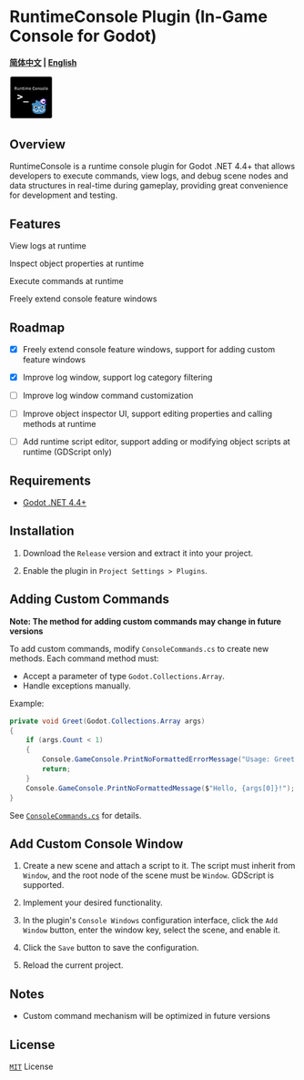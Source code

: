# RuntimeConsole Plugin (In-Game Console for Godot)

**[简体中文](README.md) | [English](README_en.md)**

<img src="RuntimeConsoleIcon.png" width="15%">

## Overview
RuntimeConsole is a runtime console plugin for Godot .NET 4.4+ that allows developers to execute commands, view logs, and debug scene nodes and data structures in real-time during gameplay, providing great convenience for development and testing.

## Features

View logs at runtime

Inspect object properties at runtime

Execute commands at runtime

Freely extend console feature windows

## Roadmap

- [x] Freely extend console feature windows, support for adding custom feature windows

- [x] Improve log window, support log category filtering

- [ ] Improve log window command customization

- [ ] Improve object inspector UI, support editing properties and calling methods at runtime

- [ ] Add runtime script editor, support adding or modifying object scripts at runtime (GDScript only)

## Requirements

- [Godot .NET 4.4+](https://godotengine.org/download/windows/)

## Installation

1. Download the `Release` version and extract it into your project.

2. Enable the plugin in `Project Settings > Plugins`.

## Adding Custom Commands

**Note: The method for adding custom commands may change in future versions**

To add custom commands, modify `ConsoleCommands.cs` to create new methods.
Each command method must:
- Accept a parameter of type `Godot.Collections.Array`.
- Handle exceptions manually.

Example:
```csharp
private void Greet(Godot.Collections.Array args)
{
    if (args.Count < 1)
    {
        Console.GameConsole.PrintNoFormattedErrorMessage("Usage: Greet <name>");
        return;
    }
    Console.GameConsole.PrintNoFormattedMessage($"Hello, {args[0]}!");
}
```

See [`ConsoleCommands.cs`](/ConsoleCommands.cs) for details.

## Add Custom Console Window

1. Create a new scene and attach a script to it. The script must inherit from `Window`, and the root node of the scene must be `Window`. GDScript is supported.

2. Implement your desired functionality.

3. In the plugin's `Console Windows` configuration interface, click the `Add Window` button, enter the window key, select the scene, and enable it.

4. Click the `Save` button to save the configuration.

5. Reload the current project.


## Notes

- Custom command mechanism will be optimized in future versions

## License

[`MIT`](https://mit-license.org/) License
